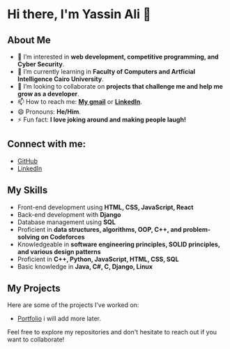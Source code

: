 # Hi there, I'm Yassin Ali 👋

## About Me
- 👀 I’m interested in **web development, competitive programming, and Cyber Security**.
- 🌱 I’m currently learning in **Faculty of Computers and Artficial Intelligence Cairo University**.
- 💞️ I’m looking to collaborate on **projects that challenge me and help me grow as a developer**.
- 📫 How to reach me: **[My gmail](mailto:yassinalilearning77076@gmail.com)** or **[LinkedIn](linkedin.com/in/yassin-ali-10497a252)**.
- 😄 Pronouns: **He/Him**.
- ⚡ Fun fact: **I love joking around and making people laugh!**
  
## Connect with me:
- [GitHub](https://github.com/YassenAli)
- [LinkedIn](linkedin.com/in/yassin-ali-10497a252)

## My Skills
- Front-end development using **HTML, CSS, JavaScript, React**
- Back-end development with **Django**
- Database management using **SQL**
- Proficient in **data structures, algorithms, OOP, C++, and problem-solving on Codeforces**
- Knowledgeable in **software engineering principles, SOLID principles, and various design patterns**
- Proficient in **C++, Python, JavaScript, HTML, CSS, SQL**
- Basic knowledge in **Java, C#, C, Django, Linux**
  
## My Projects
Here are some of the projects I've worked on:
- [Portfolio](link_to_calculator_project)
i will add more later.

Feel free to explore my repositories and don't hesitate to reach out if you want to collaborate!

<!---
YassenAli/YassenAli is a ✨ special ✨ repository because its `README.md` (this file) appears on your GitHub profile.
You can click the Preview link to take a look at your changes.
--->

